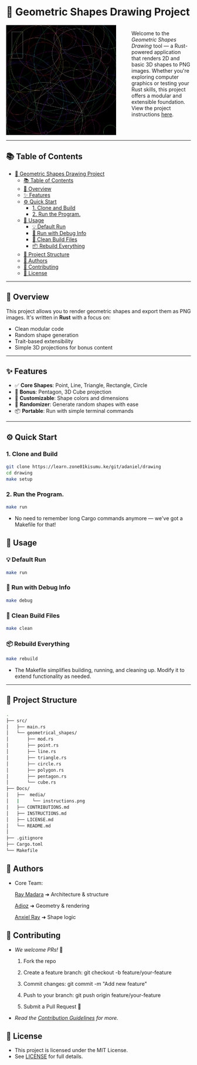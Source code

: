 # 🧩 Geometric Shapes Drawing Project

<div style="display: flex; gap: 3em;">
<img src="instructions.png" alt="Example Output" width="400" height="300">
<p align="left">
    Welcome to the <em>Geometric Shapes Drawing</em> tool — a Rust-powered application that renders 2D and basic 3D shapes to PNG images. Whether you're exploring computer graphics or testing your Rust skills, this project offers a modular and extensible foundation. View the project instructions <a href="INSTRUCTIONS.md" >here</a>.
</p>
</div>

---

## 📚 Table of Contents

- [🧩 Geometric Shapes Drawing Project](#-geometric-shapes-drawing-project)
  - [📚 Table of Contents](#-table-of-contents)
  - [🚀 Overview](#-overview)
  - [✨ Features](#-features)
  - [⚙️ Quick Start](#️-quick-start)
    - [1. Clone and Build](#1-clone-and-build)
    - [2. Run the Program.](#2-run-the-program)
  - [🧪 Usage](#-usage)
    - [💡 Default Run](#-default-run)
    - [🧪 Run with Debug Info](#-run-with-debug-info)
    - [🧹 Clean Build Files](#-clean-build-files)
    - [📦 Rebuild Everything](#-rebuild-everything)
  - [📁 Project Structure](#-project-structure)
  - [👥 Authors](#-authors)
  - [🤝 Contributing](#-contributing)
  - [📜 License](#-license)

---

## 🚀 Overview

This project allows you to render geometric shapes and export them as PNG images. It's written in **Rust** with a focus on:

- Clean modular code
- Random shape generation
- Trait-based extensibility
- Simple 3D projections for bonus content

---

## ✨ Features

- ✅ **Core Shapes**: Point, Line, Triangle, Rectangle, Circle  
- 🔷 **Bonus**: Pentagon, 3D Cube projection  
- 🎨 **Customizable**: Shape colors and dimensions  
- 🔄 **Randomizer**: Generate random shapes with ease  
- 📦 **Portable**: Run with simple terminal commands

---

## ⚙️ Quick Start

### 1. Clone and Build

```bash
git clone https://learn.zone01kisumu.ke/git/adaniel/drawing
cd drawing
make setup
```

### 2. Run the Program.

```sh
make run
```

- No need to remember long Cargo commands anymore — we've got a Makefile for that!

## 🧪 Usage

### 💡 Default Run

```sh
make run
```

### 🧪 Run with Debug Info

```sh
make debug
```

### 🧹 Clean Build Files

```sh
make clean
```

### 📦 Rebuild Everything

```sh
make rebuild
```

- The Makefile simplifies building, running, and cleaning up. Modify it to extend functionality as needed.

---

## 📁 Project Structure

```sh
.
├── src/
│   ├── main.rs
│   └── geometrical_shapes/
│       ├── mod.rs
│       ├── point.rs
│       ├── line.rs
│       ├── triangle.rs
│       ├── circle.rs
│       ├── polygon.rs
│       ├── pentagon.rs
│       └── cube.rs
├── Docs/
│   ├──  media/
│   |     └── instructions.png
│   ├── CONTRIBUTIONS.md
│   ├── INSTRUCTIONS.md
│   ├── LICENSE.md
│   └── README.md
│
├── .gitignore
├── Cargo.toml
└── Makefile
```

## 👥 Authors

- Core Team:

    [Ray Madara](https://github.com/Raymond9734) ➜ Architecture & structure

    [Adioz](https://github.com/adiozdaniel) ➜ Geometry & rendering

    [Anxiel Ray](https://github.com/anxielray) ➜ Shape logic

## 🤝 Contributing

- *We welcome PRs!* 🚀

  1. Fork the repo

  2. Create a feature branch:
  git checkout -b feature/your-feature

  3. Commit changes:
  git commit -m "Add new feature"

  4. Push to your branch:
  git push origin feature/your-feature

  5. Submit a Pull Request 📝

- *Read the [Contribution Guidelines](CONTRIBUTIONS.md) for more.*

## 📜 License

- This project is licensed under the MIT License.
- See [LICENSE](LICENSE.md) for full details.

